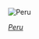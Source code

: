 
![Peru](https://www.gstatic.com/prettyearth/assets/full/1115.jpg)

*[Peru](https://www.google.com/maps/@-9.37423,-77.327464,16z/data=!3m1!1e3)*
